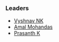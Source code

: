 
### Leaders
* [Vyshnav NK](mailto:vyshnav.nadukkandy@owasp.org)
* [Amal Mohandas](mailto:amal.mohandas@owasp.org)
* [Prasanth K](mailto:prasanth.kunnaruvath@owasp.org) 
